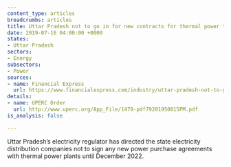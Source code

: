 ```yaml
---
content_type: articles
breadcrumbs: articles
title: Uttar Pradesh not to go in for new contracts for thermal power till 2022
date: 2019-07-16 04:00:00 +0000
states:
- Uttar Pradesh
sectors:
- Energy
subsectors:
- Power
sources:
- name: Financial Express
  url: https://www.financialexpress.com/industry/uttar-pradesh-not-to-go-in-for-new-contracts-for-thermal-power-till-2022/1642535/
details:
- name: UPERC Order
  url: http://www.uperc.org/App_File/1478-pdf79201950015PM.pdf
is_analysis: false

---
```

Uttar Pradesh’s electricity regulator has directed the state electricity distribution companies not to sign any new power purchase agreements with thermal power plants until December 2022.